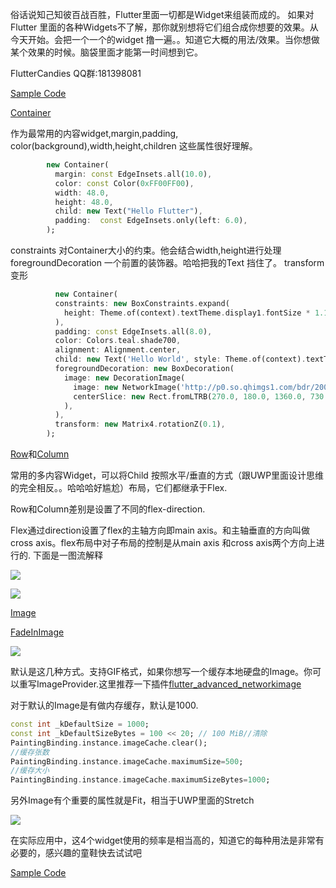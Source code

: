俗话说知己知彼百战百胜，Flutter里面一切都是Widget来组装而成的。
如果对Flutter 里面的各种Widgets不了解，那你就别想将它们组合成你想要的效果。从今天开始。会把一个一个的widget 撸一遍。。知道它大概的用法/效果。当你想做某个效果的时候。脑袋里面才能第一时间想到它。

FlutterCandies QQ群:181398081

[Sample Code](https://github.com/fluttercandies/FlutterCandies/tree/master/widgets_sample)

[Container](https://docs.flutter.io/flutter/widgets/Container-class.html)

作为最常用的内容widget,margin,padding, color(background),width,height,children 这些属性很好理解。

``` Dart
        new Container(
          margin: const EdgeInsets.all(10.0),
          color: const Color(0xFF00FF00),
          width: 48.0,
          height: 48.0,
          child: new Text("Hello Flutter"),
          padding:  const EdgeInsets.only(left: 6.0),
        );
```
constraints 对Container大小的约束。他会结合width,height进行处理
foregroundDecoration 一个前置的装饰器。哈哈把我的Text 挡住了。
transform 变形

```Dart
          new Container(
          constraints: new BoxConstraints.expand(
            height: Theme.of(context).textTheme.display1.fontSize * 1.1 + 200.0,
          ),
          padding: const EdgeInsets.all(8.0),
          color: Colors.teal.shade700,
          alignment: Alignment.center,
          child: new Text('Hello World', style: Theme.of(context).textTheme.display1.copyWith(color: Colors.white)),
          foregroundDecoration: new BoxDecoration(
            image: new DecorationImage(
              image: new NetworkImage('http://p0.so.qhimgs1.com/bdr/200_200_/t011fa0ccaa6d22240c.jpg'),
              centerSlice: new Rect.fromLTRB(270.0, 180.0, 1360.0, 730.0),
            ),
          ),
          transform: new Matrix4.rotationZ(0.1),
        );
```

[Row](https://docs.flutter.io/flutter/widgets/Row-class.html)和[Column](https://docs.flutter.io/flutter/widgets/Column-class.html)

常用的多内容Widget，可以将Child 按照水平/垂直的方式（跟UWP里面设计思维的完全相反。。哈哈哈好尴尬）布局，它们都继承于Flex.

Row和Column差别是设置了不同的flex-direction.

Flex通过direction设置了flex的主轴方向即main axis。和主轴垂直的方向叫做cross axis。flex布局中对子布局的控制是从main axis 和cross axis两个方向上进行的.
下面是一图流解释

![](https://user-gold-cdn.xitu.io/2018/11/5/166e2648cb2f83df?w=1071&h=620&f=png&s=19846)

![](https://user-gold-cdn.xitu.io/2018/11/5/166e264b47dbd1db?w=493&h=788&f=png&s=25377)

[Image](https://docs.flutter.io/flutter/widgets/Image-class.html)

[FadeInImage](https://docs.flutter.io/flutter/widgets/FadeInImage-class.html)


![](https://user-gold-cdn.xitu.io/2018/11/5/166e279091365abd?w=1007&h=348&f=png&s=40389)

 默认是这几种方式。支持GIF格式，如果你想写一个缓存本地硬盘的Image。你可以重写ImageProvider.这里推荐一下插件[flutter_advanced_networkimage](https://pub.dartlang.org/packages/flutter_advanced_networkimage)

对于默认的Image是有做内存缓存，默认是1000.

``` Dart
const int _kDefaultSize = 1000;
const int _kDefaultSizeBytes = 100 << 20; // 100 MiB//清除
PaintingBinding.instance.imageCache.clear();
//缓存张数
PaintingBinding.instance.imageCache.maximumSize=500;
//缓存大小
PaintingBinding.instance.imageCache.maximumSizeBytes=1000;
```
另外Image有个重要的属性就是Fit，相当于UWP里面的Stretch

![](https://user-gold-cdn.xitu.io/2018/11/5/166e27ac8400fb66?w=1080&h=846&f=png&s=90677)


在实际应用中，这4个widget使用的频率是相当高的，知道它的每种用法是非常有必要的，感兴趣的童鞋快去试试吧

[Sample Code](https://github.com/fluttercandies/FlutterCandies/tree/master/widgets_sample)
